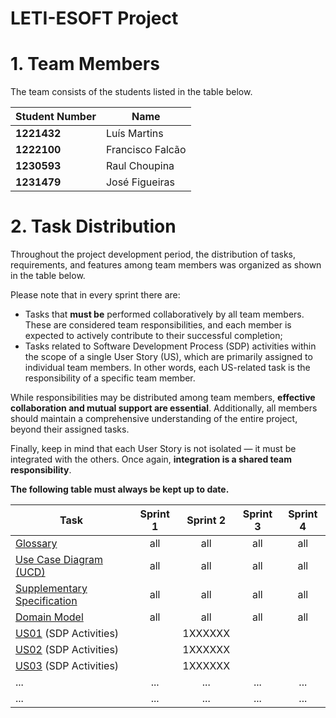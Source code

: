 # LETI-ESOFT Project

# 1. Team Members

The team consists of the students listed in the table below. 

| Student Number	 | Name             |
|-----------------|------------------|
| **1221432**     | Luís Martins     |
| **1222100**     | Francisco Falcão |
| **1230593**     | Raul Choupina    |
| **1231479**     | José Figueiras   |

# 2. Task Distribution ###

Throughout the project development period, the distribution of tasks, requirements, and features among team members was organized as shown in the table below.

Please note that in every sprint there are:

- Tasks that **must be** performed collaboratively by all team members. These are considered team responsibilities, and each member is expected to actively contribute to their successful completion;
- Tasks related to Software Development Process (SDP) activities within the scope of a single User Story (US), which are primarily assigned to individual team members. In other words, each US-related task is the responsibility of a specific team member.

While responsibilities may be distributed among team members, **effective collaboration and mutual support are essential**. Additionally, all members should maintain a comprehensive understanding of the entire project, beyond their assigned tasks.

Finally, keep in mind that each User Story is not isolated — it must be integrated with the others. Once again, **integration is a shared team responsibility**.

**The following table must always be kept up to date.**

| Task                                                                                               | Sprint 1 | Sprint 2 | Sprint 3 | Sprint 4 |
|----------------------------------------------------------------------------------------------------|:--------:|:--------:|:--------:|:--------:|
| [Glossary](system-documentation/global-artifacts/glossary.md)                                      |   all    |   all    |   all    |   all    |
| [Use Case Diagram (UCD)](puml/UCD.puml)                |   all    |   all    |   all    |   all    |
| [Supplementary Specification](suplementary-specification.md) |   all    |   all    |   all    |   all    |
| [Domain Model](system-documentation/global-artifacts/analysis.md)                                  |   all    |   all    |   all    |   all    |
| [US01](system-documentation/US01) (SDP Activities)                                                 |          | 1XXXXXX  |          |          |
| [US02](system-documentation/US02) (SDP Activities)                                                 |          | 1XXXXXX  |          |          |
| [US03](system-documentation/US03) (SDP Activities)                                                 |          | 1XXXXXX  |          |          |
| ...                                                                                                |   ...    |   ...    |   ...    |   ...    |
| ...                                                                                                |   ...    |   ...    |   ...    |   ...    |


